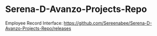 # Serena-D-Avanzo-Projects-Repo
Employee Record Interface: https://github.com/Sereenabee/Serena-D-Avanzo-Projects-Repo/releases
